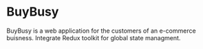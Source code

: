 # BuyBusy
BuyBusy is a web application for the customers of an e-commerce buisness. Integrate Redux toolkit for global state managment.
